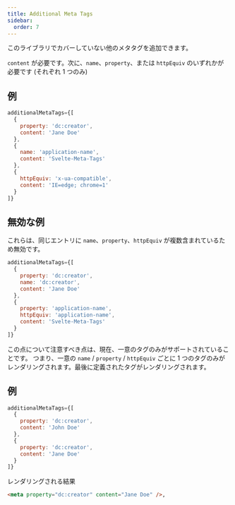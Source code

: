 ```yaml
---
title: Additional Meta Tags
sidebar:
  order: 7
---
```


このライブラリでカバーしていない他のメタタグを追加できます。

`content` が必要です。次に、`name`、`property`、または `httpEquiv` のいずれかが必要です (それぞれ 1 つのみ)

## 例

```js
additionalMetaTags={[
  {
    property: 'dc:creator',
    content: 'Jane Doe'
  },
  {
    name: 'application-name',
    content: 'Svelte-Meta-Tags'
  },
  {
    httpEquiv: 'x-ua-compatible',
    content: 'IE=edge; chrome=1'
  }
]}
```

## 無効な例

これらは、同じエントリに `name`、`property`、`httpEquiv` が複数含まれているため無効です。

```js
additionalMetaTags={[
  {
    property: 'dc:creator',
    name: 'dc:creator',
    content: 'Jane Doe'
  },
  {
    property: 'application-name',
    httpEquiv: 'application-name',
    content: 'Svelte-Meta-Tags'
  }
]}
```

この点について注意すべき点は、現在、一意のタグのみがサポートされていることです。
つまり、一意の `name` / `property` / `httpEquiv` ごとに 1 つのタグのみがレンダリングされます。最後に定義されたタグがレンダリングされます。

## 例

```js
additionalMetaTags={[
  {
    property: 'dc:creator',
    content: 'John Doe'
  },
  {
    property: 'dc:creator',
    content: 'Jane Doe'
  }
]}
```

レンダリングされる結果

```html
<meta property="dc:creator" content="Jane Doe" />,
```
